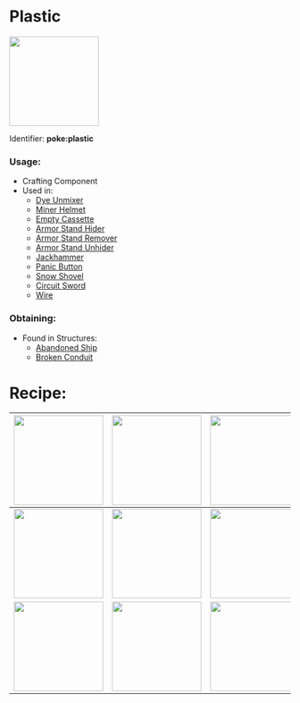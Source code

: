 # Plastic
<a href="https://github.com/ItsMePok/PFE/wiki/Plastic"><img src="https://github.com/user-attachments/assets/ef6c978f-76ec-48e4-aa89-29c2d98f4624" width="160"/></a>

Identifier: **poke:plastic**

### Usage:
* Crafting Component
* Used in:
  * [Dye Unmixer](https://github.com/ItsMePok/PFE/wiki/Dye-Unmixer)
  * [Miner Helmet](https://github.com/ItsMePok/PFE/wiki/Miner-Helmet)
  * [Empty Cassette](https://github.com/ItsMePok/PFE/wiki/Empty-Cassette)
  * [Armor Stand Hider](https://github.com/ItsMePok/PFE/wiki/Armor-Stand-Hider)
  * [Armor Stand Remover](https://github.com/ItsMePok/PFE/wiki/Armor-Stand-Remover)
  * [Armor Stand Unhider](https://github.com/ItsMePok/PFE/wiki/Armor-Stand-Unhider)
  * [Jackhammer](https://github.com/ItsMePok/PFE/wiki/Jackhammer)
  * [Panic Button](https://github.com/ItsMePok/PFE/wiki/Panic-Button)
  * [Snow Shovel](https://github.com/ItsMePok/PFE/wiki/Snow-Shovel)
  * [Circuit Sword](https://github.com/ItsMePok/PFE/wiki/Circuit-Sword)
  * [Wire](https://github.com/ItsMePok/PFE/wiki/Wire)

### Obtaining:
* Found in Structures:
  * [Abandoned Ship](https://github.com/ItsMePok/PFE/wiki/Abandoned-Ship)
  * [Broken Conduit](https://github.com/ItsMePok/PFE/wiki/Broken-Conduit)
# Recipe:
|<a href="https://minecraft.wiki/w/Sand"><img src="https://minecraft.wiki/images/thumb/Sand_JE5_BE3.png/150px-Sand_JE5_BE3.png?ae2df" width="160"/></a>|<a href="https://minecraft.wiki/w/Sand"><img src="https://minecraft.wiki/images/thumb/Sand_JE5_BE3.png/150px-Sand_JE5_BE3.png?ae2df" width="160"/></a>|<a href="https://minecraft.wiki/w/Sand"><img src="https://minecraft.wiki/images/thumb/Sand_JE5_BE3.png/150px-Sand_JE5_BE3.png?ae2df" width="160"/></a>|
|---|---|---|
|<a href="https://minecraft.wiki/w/Sand"><img src="https://minecraft.wiki/images/thumb/Sand_JE5_BE3.png/150px-Sand_JE5_BE3.png?ae2df" width="160"/></a>|<a href="https://minecraft.wiki/w/Nether_Quartz"><img src="https://minecraft.wiki/images/Nether_Quartz_JE2_BE2.png?d0049" width="160"/></a>|<a href="https://minecraft.wiki/w/Sand"><img src="https://minecraft.wiki/images/thumb/Sand_JE5_BE3.png/150px-Sand_JE5_BE3.png?ae2df" width="160"/></a>|
|<a href="https://minecraft.wiki/w/Sand"><img src="https://minecraft.wiki/images/thumb/Sand_JE5_BE3.png/150px-Sand_JE5_BE3.png?ae2df" width="160"/></a>|<a href="https://minecraft.wiki/w/Sand"><img src="https://minecraft.wiki/images/thumb/Sand_JE5_BE3.png/150px-Sand_JE5_BE3.png?ae2df" width="160"/></a>|<a href="https://minecraft.wiki/w/Sand"><img src="https://minecraft.wiki/images/thumb/Sand_JE5_BE3.png/150px-Sand_JE5_BE3.png?ae2df" width="160"/></a>|

